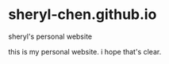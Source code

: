 # sheryl-chen.github.io
sheryl's personal website

this is my personal website. i hope that's clear.
